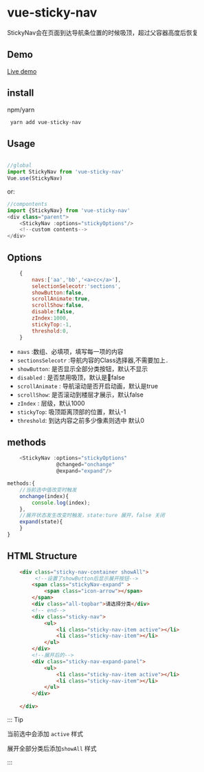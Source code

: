 # vue-sticky-nav

StickyNav会在页面到达导航条位置的时候吸顶，超过父容器高度后恢复

## Demo

[Live demo](http://vue-sticky-nav.surge.sh)

## install

npm/yarn

``` js
 yarn add vue-sticky-nav

```

## Usage

``` javascript

//global
import StickyNav from 'vue-sticky-nav' 
Vue.use(StickyNav)
```
or:

```js
//compontents
import {StickyNav} from 'vue-sticky-nav'  
<div class="parent">
    <StickyNav :options="stickyOptions"/>
    <!--custom contents-->
</div>
```


## Options


``` js
    { 
        navs:['aa','bb','<a>cc</a>'], 
        selectionSelecotr:'sections', 
        showButton:false,
        scrollAnimate:true,
        scrollShow:false,
        disable:false,
        zIndex:1000,
        stickyTop:-1,
        threshold:0,
    }
```



* `navs` :数组、必填项，填写每一项的内容
* `sectionsSelecotr` :导航内容的Class选择器,不需要加上`.` 
* `showButton`: 是否显示全部分类按钮，默认不显示
* `disabled` : 是否禁用吸顶，默认是false
* `scrollAnimate` : 导航滚动是否开启动画，默认是true
* `scrollShow`: 是否滚动到楼层才展示，默认false
* `zIndex` : 层级，默认1000
* `stickyTop`: 吸顶距离顶部的位置，默认-1
* `threshold`: 到达内容之前多少像素则选中 默认0


## methods 

``` js
    <StickyNav :options="stickyOptions" 
                @changed="onchange" 
                @expand="expand"/>
```

``` js
methods:{
    //当前选中值改变时触发
    onchange(index){
        console.log(index);
    },
    //展开状态发生改变时触发，state:ture 展开，false 关闭
    expand(state){
    }
}
```

## HTML Structure 

``` html
    <div class="sticky-nav-container showAll">
         <!--设置了showButton后显示展开按钮-->
        <span class="stickyNav-expand" >
            <span class="icon-arrow"></span>
        </span>
        <div class="all-topbar">请选择分类</div>
        <!-- end-->
        <div class="sticky-nav">
            <ul>
                <li class="sticky-nav-item active"></li>
                <li class="sticky-nav-item"></li>
            </ul>
        </div>
        <!--展开后的-->
        <div class="sticky-nav-expand-panel">
            <ul>
                <li class="sticky-nav-item active"></li>
                <li class="sticky-nav-item"></li>
            </ul>
        </div>
       
    </div>
```
::: Tip

当前选中会添加 `active` 样式

展开全部分类后添加`showAll` 样式

:::